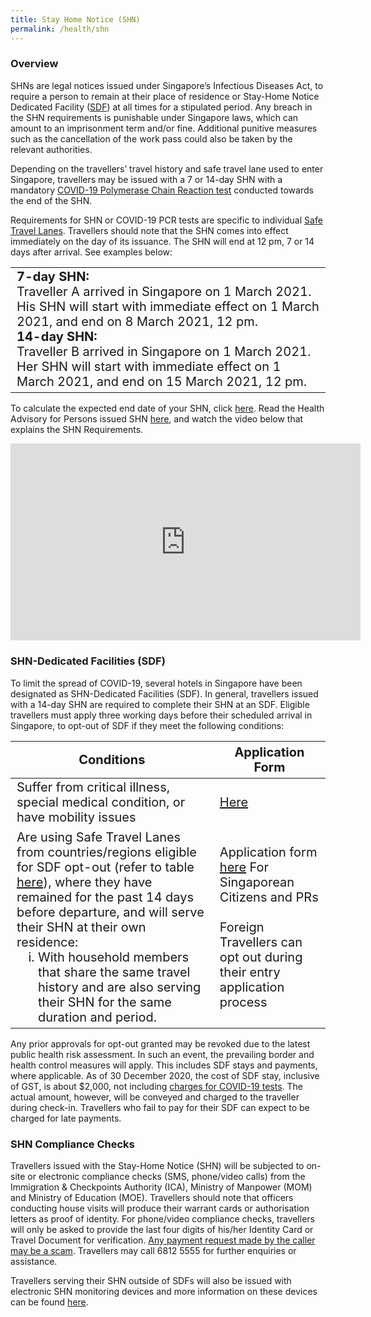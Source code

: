 ```yaml
---
title: Stay Home Notice (SHN)
permalink: /health/shn
---
```


### Overview 

SHNs are legal notices issued under Singapore’s Infectious Diseases Act, to require a person to remain at their place of residence or Stay-Home Notice Dedicated Facility ([SDF](#sdf)) at all times for a stipulated period. Any breach in the SHN requirements is punishable under Singapore laws, which can amount to an imprisonment term and/or fine. Additional punitive measures such as the cancellation of the work pass could also be taken by the relevant authorities.

Depending on the travellers’ travel history and safe travel lane used to enter Singapore, travellers may be issued with a 7 or 14-day SHN with a mandatory [COVID-19 Polymerase Chain Reaction test](/health/covid19-tests) conducted towards the end of the SHN.

Requirements for SHN or COVID-19 PCR tests are specific to individual [Safe Travel Lanes](/arriving/overview). Travellers should note that the SHN comes into effect immediately on the day of its issuance. The SHN will end at 12 pm, 7 or 14 days after arrival. See examples below:

<table>
  <thead>
  </thead>
  <tbody>
    <tr>
      <td style="font-size:20px; margin-top:0px; margin-bottom:0px;"><b>7-day SHN:</b><br/>
Traveller A arrived in Singapore on 1 March 2021. His SHN will start with immediate effect on 1 March 2021, and end on 8 March 2021, 12 pm.<br/>
<b>14-day SHN:</b><br/>
Traveller B arrived in Singapore on 1 March 2021. Her SHN will start with immediate effect on 1 March 2021, and end on 15 March 2021, 12 pm.     
      </td>
    </tr>
  </tbody>
  </table>

To calculate the expected end date of your SHN, click [here](https://service2.mom.gov.sg/shn/shn-calculator/). Read the Health Advisory for Persons issued SHN [here](https://www.moh.gov.sg/docs/librariesprovider5/advisories/moh-health-advisory-for-persons-issued-stay-home-notice_4-nov.pdf), and watch the video below that explains the SHN Requirements.

<iframe width="560" height="315" src="https://www.youtube.com/embed/g-eZmUOp_7o" frameborder="0" allow="accelerometer; autoplay; clipboard-write; encrypted-media; gyroscope; picture-in-picture" allowfullscreen></iframe>

<div id"sdf"></div>

### SHN-Dedicated Facilities (SDF)

To limit the spread of COVID-19, several hotels in Singapore have been designated as SHN-Dedicated Facilities (SDF). In general, travellers issued with a 14-day SHN are required to complete their SHN at an SDF. Eligible travellers must apply three working days before their scheduled arrival in Singapore, to opt-out of SDF if they meet the following conditions:

<table>
  <thead>
    <tr>
      <th style="font-size:20px; margin-top:0px; margin-bottom:0px;">Conditions</th>
      <th style="font-size:20px; margin-top:0px; margin-bottom:0px;">Application Form</th>
    </tr>
  </thead>
  <tbody>
    <tr>
      <td  style="font-size:20px; margin-top:0px; margin-bottom:0px;">Suffer from critical illness, special medical condition, or have mobility issues
</td>
      <td style="font-size:20px; margin-top:0px; margin-bottom:0px;"><a href="https://go.gov.sg/shnhotelneeds">Here</a></td>
    </tr>
        <tr>
      <td style="font-size:20px; margin-top:0px; margin-bottom:0px;">Are using Safe Travel Lanes from countries/regions eligible for SDF opt-out (refer to table <a href="/files/SHN-and-swab-summary.pdf">here</a>), where they have remained for the past 14 days before departure, and will serve their SHN at their own residence:
          <ol style="margin-top:0px; margin-bottom:0px; font-size:20px; list-style-type:lower-roman">
            <li style="margin-top:0px; margin-bottom:0px; font-size:20px;> Alone, i.e. no domestic helper(s); or</li>
                       <li style="margin-top:0px; margin-bottom:0px; font-size:20px;> With household members that share the same travel history and are also serving their SHN for the same duration and period.</li>
        </ol>
           </td>
      <td style="font-size:20px; margin-top:0px; margin-bottom:0px;">Application form <a href="https://safetravel.ica.gov.sg/sc-pr/opt-out/apply-now">here</a> For Singaporean Citizens and PRs <br/><br/> Foreign Travellers can opt out during their entry application process 
</td>
    </tr>
  </tbody>
  </table>
  
Any prior approvals for opt-out granted may be revoked due to the latest public health risk assessment. In such an event, the prevailing border and health control measures will apply. This includes SDF stays and payments, where applicable. As of 30 December 2020, the cost of SDF stay, inclusive of GST, is about $2,000, not including [charges for COVID-19 tests](/health/covid19-tests/price). The actual amount, however, will be conveyed and charged to the traveller during check-in. Travellers who fail to pay for their SDF can expect to be charged for late payments. 

### SHN Compliance Checks

Travellers issued with the Stay-Home Notice (SHN) will be subjected to on-site or electronic compliance checks (SMS, phone/video calls) from the Immigration & Checkpoints Authority (ICA), Ministry of Manpower (MOM) and Ministry of Education (MOE). Travellers should note that officers conducting house visits will produce their warrant cards or authorisation letters as proof of identity. For phone/video compliance checks, travellers will only be asked to provide the last four digits of his/her Identity Card or Travel Document for verification. <u>Any payment request made by the caller may be a scam</u>. Travellers may call 6812 5555 for further enquiries or assistance.

Travellers serving their SHN outside of SDFs will also be issued with electronic SHN monitoring devices and more information on these devices can be found [here](/health/shn-monitoring).




